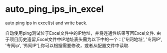 # auto_ping_ips_in_excel
auto ping ips in excel(s) and write back.

自动使用ping测试位于Excel文件中的IP地址，并将连通性结果写回Excel文件.
由于项目历史遗留,Excel文件中IP地址表头需为以下中的一个：['专网地址', '专网IP', '专网ip', '外网IP'],你可以根据需要修改，或者从配置文件中读取.
